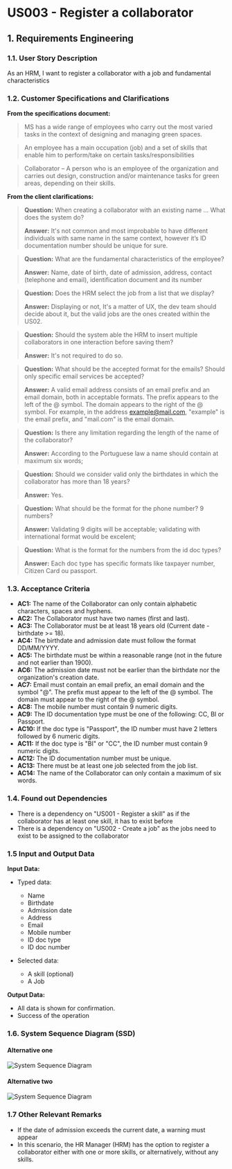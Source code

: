 # US003 - Register a collaborator

## 1. Requirements Engineering

### 1.1. User Story Description

As an HRM, I want to register a collaborator with a job and fundamental characteristics

### 1.2. Customer Specifications and Clarifications

**From the specifications document:**

> MS has a wide range of employees who carry out the most varied tasks in the context
of designing and managing green spaces.

> An employee has a main occupation (job) and
a set of skills that enable him to perform/take on certain tasks/responsibilities

> Collaborator – A person who is an employee of the organization and carries out
design, construction and/or maintenance tasks for green areas, depending on their
skills.


**From the client clarifications:**

> **Question:** When creating a collaborator with an existing name ... What does the system do?
>
> **Answer:** It's not common and most improbable to have different individuals with same name in the same context,
however it’s ID documentation number should be unique for sure.

> **Question:** What are the fundamental characteristics of the employee?
>
> **Answer:** Name, date of birth, date of admission, address, contact (telephone and email), identification document
and its number

> **Question:** Does the HRM select the job from a list that we display?
>
> **Answer:** Displaying or not, It's a matter of UX, the dev team should decide about it, but the valid jobs are the
ones created within the US02.

> **Question:** Should the system able the HRM to insert multiple collaborators in one interaction before saving them?
> 
> **Answer:** It's not required to do so.

> **Question:** What should be the accepted format for the emails? Should only specific email services be accepted?
> 
> **Answer:** A valid email address consists of an email prefix and an email domain, both in acceptable formats.
The prefix appears to the left of the @ symbol. The domain appears to the right of the @ symbol.
For example, in the address example@mail.com, "example" is the email prefix, and "mail.com" is the email domain.

> **Question:** Is there any limitation regarding the length of the name of the collaborator?
> 
> **Answer:** According to the Portuguese law a name should contain at maximum six words;

> **Question:** Should we consider valid only the birthdates in which the collaborator has more than 18 years?
> 
> **Answer:** Yes.

> **Question:** What should be the format for the phone number? 9 numbers?
> 
> **Answer:** Validating 9 digits will be acceptable; validating with international format would be excelent;

> **Question:** What is the format for the numbers from the id doc types?
> 
> **Answer:** Each doc type has specific formats like taxpayer number, Citizen Card ou passport.


### 1.3. Acceptance Criteria

* **AC1:** The name of the Collaborator can only contain alphabetic characters, spaces and hyphens.
* **AC2:** The Collaborator must have two names (first and last).
* **AC3:** The Collaborator must be at least 18 years old (Current date - birthdate >= 18).
* **AC4:** The birthdate and admission date must follow the format DD/MM/YYYY.
* **AC5:** The birthdate must be within a reasonable range (not in the future and not earlier than 1900).
* **AC6:** The admission date must not be earlier than the birthdate nor the organization's creation date.
* **AC7:** Email must contain an email prefix, an email domain and the symbol "@".
The prefix must appear to the left of the @ symbol. The domain must appear to the right of the @ symbol.
* **AC8:** The mobile number must contain 9 numeric digits.
* **AC9:** The ID documentation type must be one of the following: CC, BI or Passport.
* **AC10:** If the doc type is "Passport", the ID number must have 2 letters followed by 6 numeric digits.
* **AC11:** If the doc type is "BI" or "CC", the ID number must contain 9 numeric digits.
* **AC12:** The ID documentation number must be unique.
* **AC13:** There must be at least one job selected from the job list.
* **AC14:** The name of the Collaborator can only contain a maximum of six words.

### 1.4. Found out Dependencies

* There is a dependency on "US001 - Register a skill" as if the collaborator has at least one skill, it has to exist
  before
* There is a dependency on "US002 - Create a job" as the jobs need to exist to be assigned to the collaborator

### 1.5 Input and Output Data

**Input Data:**

* Typed data:
    * Name
    * Birthdate
    * Admission date
    * Address
    * Email
    * Mobile number
    * ID doc type
    * ID doc number

* Selected data:
    * A skill (optional)
    * A Job

**Output Data:**

* All data is shown for confirmation.
* Success of the operation

### 1.6. System Sequence Diagram (SSD)

#### Alternative one

![System Sequence Diagram](svg/us003-system-sequence-diagram-alternative-one.svg)

#### Alternative two

![System Sequence Diagram](svg/us003-system-sequence-diagram-alternative-two.svg)


### 1.7 Other Relevant Remarks

* If the date of admission exceeds the current date, a warning must appear
* In this scenario, the HR Manager (HRM) has the option to register a collaborator either with one or more skills, or alternatively, without any skills.